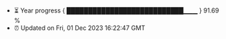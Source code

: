 - ⏳ Year progress { ███████████████████████████▁▁▁ } 91.69 %
- ⏰ Updated on Fri, 01 Dec 2023 16:22:47 GMT

